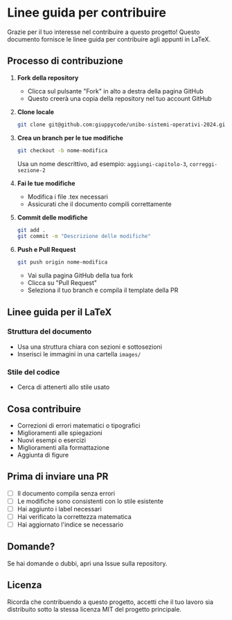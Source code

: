 # Linee guida per contribuire

Grazie per il tuo interesse nel contribuire a questo progetto! Questo documento fornisce le linee guida per contribuire agli appunti in LaTeX.

## Processo di contribuzione

1. **Fork della repository**
   - Clicca sul pulsante "Fork" in alto a destra della pagina GitHub
   - Questo creerà una copia della repository nel tuo account GitHub

2. **Clone locale**
   ```bash
   git clone git@github.com:giuppycode/unibo-sistemi-operativi-2024.git
   ```

3. **Crea un branch per le tue modifiche**
   ```bash
   git checkout -b nome-modifica
   ```
   Usa un nome descrittivo, ad esempio: `aggiungi-capitolo-3`, `correggi-sezione-2`

4. **Fai le tue modifiche**
   - Modifica i file .tex necessari
   - Assicurati che il documento compili correttamente

5. **Commit delle modifiche**
   ```bash
   git add .
   git commit -m "Descrizione delle modifiche"
   ```

6. **Push e Pull Request**
   ```bash
   git push origin nome-modifica
   ```
   - Vai sulla pagina GitHub della tua fork
   - Clicca su "Pull Request"
   - Seleziona il tuo branch e compila il template della PR

## Linee guida per il LaTeX

### Struttura del documento
- Usa una struttura chiara con sezioni e sottosezioni
- Inserisci le immagini in una cartella `images/`

### Stile del codice
- Cerca di attenerti allo stile usato

## Cosa contribuire

- Correzioni di errori matematici o tipografici
- Miglioramenti alle spiegazioni
- Nuovi esempi o esercizi
- Miglioramenti alla formattazione
- Aggiunta di figure

## Prima di inviare una PR

- [ ] Il documento compila senza errori
- [ ] Le modifiche sono consistenti con lo stile esistente
- [ ] Hai aggiunto i label necessari
- [ ] Hai verificato la correttezza matematica
- [ ] Hai aggiornato l'indice se necessario

## Domande?

Se hai domande o dubbi, apri una Issue sulla repository.

## Licenza

Ricorda che contribuendo a questo progetto, accetti che il tuo lavoro sia distribuito sotto la stessa licenza MIT del progetto principale.
